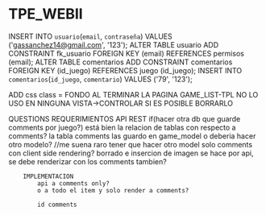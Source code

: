 # TPE_WEBII

INSERT INTO `usuario`(`email`, `contraseña`) VALUES ('gassanchez14@gmail.com', '123');
ALTER TABLE usuario ADD CONSTRAINT fk_usuario FOREIGN KEY (email) REFERENCES permisos (email);
ALTER TABLE comentarios ADD CONSTRAINT comentarios FOREIGN KEY (id_juego) REFERENCES juego (id_juego);
INSERT INTO `comentarios`(`id_juego`, `comentario`) VALUES ('79', '123');

ADD css class = FONDO AL TERMINAR LA PAGINA
GAME_LIST-TPL NO LO USO EN NINGUNA VISTA->CONTROLAR SI ES POSIBLE BORRARLO

QUESTIONS
REQUERIMIENTOS
	API REST
		if(hacer otra db que guarde comments por juego?)
			está bien la relacion de tablas con respecto a comments?
			la tabla comments las guardo en game_model o deberia hacer otro modelo? //me suena raro tener que hacer otro model
		solo comments con client side rendering?
		borrado e insercion de imagen se hace por api, se debe renderizar con los comments tambien?

		IMPLEMENTACION
			api a comments only?
			o a todo el item y solo render a comments?

			id comments